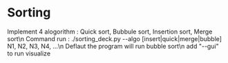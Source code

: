 # Sorting
Implement 4 alogorithm : Quick sort, Bubbule sort, Insertion sort, Merge sort\n
Command run : ./sorting_deck.py --algo [insert|quick|merge|bubble] N1, N2, N3, N4, ...\n
Deflaut the program will run bubble sort\n
add "--gui" to run visualize
